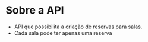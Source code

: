 # Sobre a API

- API que possibilita a criação de reservas para salas.
- Cada sala pode ter apenas uma reserva

